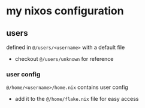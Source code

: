 # my nixos configuration
## users
defined in `@/users/<username>` with a default file 
- checkout `@/users/unknown` for reference
### user config
`@/home/<username>/home.nix` contains user config
- add it to the `@/home/flake.nix` file for easy access